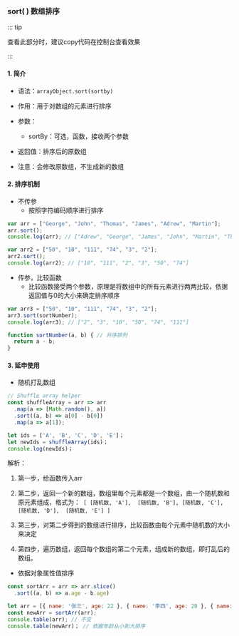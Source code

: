 ### sort( ) 数组排序

::: tip

查看此部分时，建议copy代码在控制台查看效果

:::

#### 1. 简介

- 语法：`arrayObject.sort(sortby)`

- 作用：用于对数组的元素进行排序

- 参数：
  - sortBy：可选，函数，接收两个参数
- 返回值：排序后的原数组
- 注意：会修改原数组，不生成新的数组



#### 2. 排序机制

- 不传参
  - 按照字符编码顺序进行排序

```javascript
var arr = ["George", "John", "Thomas", "James", "Adrew", "Martin"];
arr.sort();
console.log(arr); // ["Adrew", "George", "James", "John", "Martin", "Thomas"]

var arr2 = ["50", "10", "111", "74", "3", "2"];
arr2.sort();
console.log(arr2); // ["10", "111", "2", "3", "50", "74"]
```

- 传参，比较函数
  - 比较函数接受两个参数，原理是将数组中的所有元素进行两两比较，依据返回值与0的大小来确定排序顺序

```javascript
var arr3 = ["50", "10", "111", "74", "3", "2"];
arr3.sort(sortNumber);
console.log(arr3); // ["2", "3", "10", "50", "74", "111"]

function sortNumber(a, b) { // 升序排列
  return a - b;
}
```



#### 3. 延申使用

- 随机打乱数组

```javascript
// Shuffle array helper
const shuffleArray = arr => arr
  .map(a => [Math.random(), a])
  .sort((a, b) => a[0] - b[0])
  .map(a => a[1]);

let ids = ['A', 'B', 'C', 'D', 'E']；
let newIds = shuffleArray(ids)；
console.log(newIds)；
```

解析：

1. 第一步，给函数传入arr
2. 第二步，返回一个新的数组，数组里每个元素都是一个数组，由一个随机数和原元素组成，格式为：` [ [随机数, 'A'],  [随机数, 'B'], [随机数, 'C'], [随机数, 'D'],  [随机数, 'E'] ]`

3. 第三步，对第二步得到的数组进行排序，比较函数由每个元素中随机数的大小来决定
4. 第四步，遍历数组，返回每个数组的第二个元素，组成新的数组，即打乱后的数组。



- 依据对象属性值排序

```javascript
const sortArr = arr => arr.slice()
  .sort((a, b) => a.age - b.age)

let arr = [{ name: '张三', age: 22 }, { name: '李四', age: 20 }, { name: '王五', age: 17 }, { name: '赵六', age: 34 }, { name: '钱七', age: 25 }, { name: '孙巴', age: 27 }];
const newArr = sortArr(arr);
console.table(arr); // 不变
console.table(newArr)； // 依据年龄从小到大排序
```

